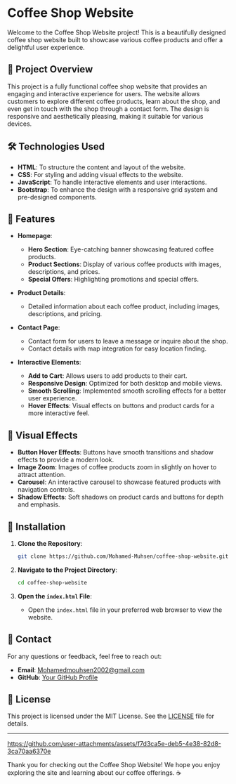 # Coffee Shop Website

Welcome to the Coffee Shop Website project! This is a beautifully designed coffee shop website built to showcase various coffee products and offer a delightful user experience.

## 📜 Project Overview

This project is a fully functional coffee shop website that provides an engaging and interactive experience for users. The website allows customers to explore different coffee products, learn about the shop, and even get in touch with the shop through a contact form. The design is responsive and aesthetically pleasing, making it suitable for various devices.

## 🛠️ Technologies Used

- **HTML**: To structure the content and layout of the website.
- **CSS**: For styling and adding visual effects to the website.
- **JavaScript**: To handle interactive elements and user interactions.
- **Bootstrap**: To enhance the design with a responsive grid system and pre-designed components.

## 🚀 Features

- **Homepage**: 
  - **Hero Section**: Eye-catching banner showcasing featured coffee products.
  - **Product Sections**: Display of various coffee products with images, descriptions, and prices.
  - **Special Offers**: Highlighting promotions and special offers.

- **Product Details**:
  - Detailed information about each coffee product, including images, descriptions, and pricing.

- **Contact Page**:
  - Contact form for users to leave a message or inquire about the shop.
  - Contact details with map integration for easy location finding.

- **Interactive Elements**:
  - **Add to Cart**: Allows users to add products to their cart.
  - **Responsive Design**: Optimized for both desktop and mobile views.
  - **Smooth Scrolling**: Implemented smooth scrolling effects for a better user experience.
  - **Hover Effects**: Visual effects on buttons and product cards for a more interactive feel.

## 🌟 Visual Effects

- **Button Hover Effects**: Buttons have smooth transitions and shadow effects to provide a modern look.
- **Image Zoom**: Images of coffee products zoom in slightly on hover to attract attention.
- **Carousel**: An interactive carousel to showcase featured products with navigation controls.
- **Shadow Effects**: Soft shadows on product cards and buttons for depth and emphasis.

## 📁 Installation

1. **Clone the Repository**:
    ```bash
    git clone https://github.com/Mohamed-Muhsen/coffee-shop-website.git
    ```

2. **Navigate to the Project Directory**:
    ```bash
    cd coffee-shop-website
    ```

3. **Open the `index.html` File**:
    - Open the `index.html` file in your preferred web browser to view the website.

## 📧 Contact

For any questions or feedback, feel free to reach out:

- **Email**: Mohamedmouhsen2002@gmail.com
- **GitHub**: [Your GitHub Profile](https://github.com/Mohamed-Muhsen)

## 📝 License

This project is licensed under the MIT License. See the [LICENSE](LICENSE) file for details.

---



https://github.com/user-attachments/assets/f7d3ca5e-deb5-4e38-82d8-3ca70aa6370e


Thank you for checking out the Coffee Shop Website! We hope you enjoy exploring the site and learning about our coffee offerings. ☕
